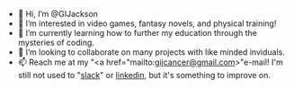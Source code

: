 - 👋 Hi, I’m @GIJackson
- 👀 I’m interested in video games, fantasy novels, and physical training!
- 🌱 I’m currently learning how to further my education through the mysteries of coding.
- 💞️ I’m looking to collaborate on many projects with like minded inviduals. 
- 📫 Reach me at my "<a href="mailto:gijcancer@gmail.com>"e-mail!</a> I'm still not used to "<a href="https://app.slack.com/client/T028GLGJNT1/browse-files/user_profile/U03DZDWCH0D">slack</a>" or <a href="https://www.linkedin.com/in/guillermo-jackson-40846723a">linkedin</a>, but it's something to improve on.  

<!---
GIJackson/GIJackson is a ✨ special ✨ repository because its `README.md` (this file) appears on your GitHub profile.
You can click the Preview link to take a look at your changes.
--->
